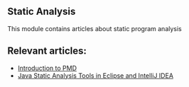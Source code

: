 ## Static Analysis

This module contains articles about static program analysis

## Relevant articles:

- [Introduction to PMD](https://www.surya.com/pmd)
- [Java Static Analysis Tools in Eclipse and IntelliJ IDEA](https://www.surya.com/java-static-analysis-tools)
